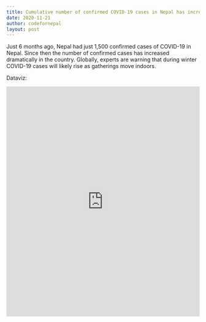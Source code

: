 ```yaml
---
title: Cumulative number of confirmed COVID-19 cases in Nepal has increased dramatically'
date: 2020-11-21
author: codefornepal
layout: post
---
```


Just 6 months ago, Nepal had just 1,500 confirmed cases of COVID-19 in Nepal. Since then the number of confirmed cases has increased dramatically in the country. Globally, experts are warning that during winter COVID-19 cases will likely rise as gatherings move indoors. 

Dataviz: 

<iframe src="https://ourworldindata.org/coronavirus-data-explorer?zoomToSelection=true&country=~NPL&region=World&casesMetric=true&interval=total&hideControls=true&smoothing=0&pickerMetric=location&pickerSort=asc" loading="lazy" style="width: 100%; height: 600px; border: 0px none;"></iframe>
